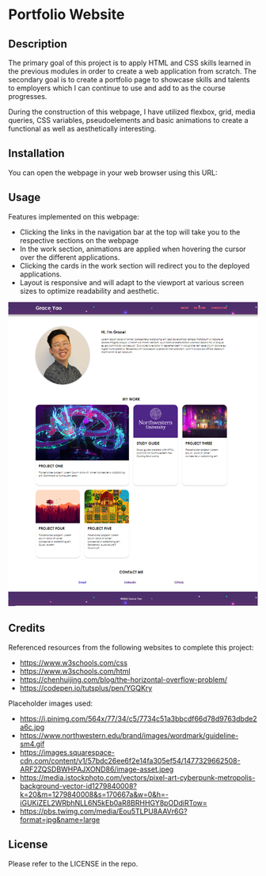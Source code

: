 # Portfolio Website

## Description

The primary goal of this project is to apply HTML and CSS skills learned in the previous modules in order to create a web application from scratch. The secondary goal is to create a portfolio page to showcase skills and talents to employers which I can continue to use and add to as the course progresses. 

During the construction of this webpage, I have utilized flexbox, grid, media queries, CSS variables, pseudoelements and basic animations to create a functional as well as aesthetically interesting.  

## Installation

You can open the webpage in your web browser using this URL: 

## Usage
Features implemented on this webpage:
* Clicking the links in the navigation bar at the top will take you to the respective sections on the webpage
* In the work section, animations are applied when hovering the cursor over the different applications.
* Clicking the cards in the work section will redirect you to the deployed applications.
* Layout is responsive and will adapt to the viewport at various screen sizes to optimize readability and aesthetic.

![Webpage Screenshot](./assets/img/screenshot.PNG)

## Credits
Referenced resources from the following websites to complete this project:
* https://www.w3schools.com/css
* https://www.w3schools.com/html
* https://chenhuijing.com/blog/the-horizontal-overflow-problem/
* https://codepen.io/tutsplus/pen/YGQKry

Placeholder images used:
* https://i.pinimg.com/564x/77/34/c5/7734c51a3bbcdf66d78d9763dbde2a6c.jpg
* https://www.northwestern.edu/brand/images/wordmark/guideline-sm4.gif
* https://images.squarespace-cdn.com/content/v1/57bdc26ee6f2e14fa305ef54/1477329662508-ARF2ZQSDBWHPAJXOND86/image-asset.jpeg
* https://media.istockphoto.com/vectors/pixel-art-cyberpunk-metropolis-background-vector-id1279840008?k=20&m=1279840008&s=170667a&w=0&h=-iGUKiZEL2WRbhNLL6N5kEb0aR8BRHHGY8pODdiRTow=
* https://pbs.twimg.com/media/Eou5TLPU8AAVr6G?format=jpg&name=large

## License
Please refer to the LICENSE in the repo.
